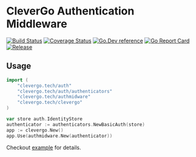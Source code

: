 # CleverGo Authentication Middleware
[![Build Status](https://travis-ci.org/clevergo/authmidware.svg?branch=master)](https://travis-ci.org/clevergo/authmidware)
[![Coverage Status](https://coveralls.io/repos/github/clevergo/authmidware/badge.svg?branch=master)](https://coveralls.io/github/clevergo/authmidware?branch=master)
[![Go.Dev reference](https://img.shields.io/badge/go.dev-reference-blue?logo=go&logoColor=white)](https://pkg.go.dev/clevergo.tech/authmidware?tab=doc)
[![Go Report Card](https://goreportcard.com/badge/github.com/clevergo/authmidware)](https://goreportcard.com/report/github.com/clevergo/authmidware)
[![Release](https://img.shields.io/github/release/clevergo/authmidware.svg?style=flat-square)](https://github.com/clevergo/authmidware/releases)

## Usage

```go
import (
    "clevergo.tech/auth"
    "clevergo.tech/auth/authenticators"
    "clevergo.tech/authmidware"
    "clevergo.tech/clevergo"
)
```

```go
var store auth.IdentityStore
authenticator := authenticators.NewBasicAuth(store)
app := clevergo.New()
app.Use(authmidware.New(authenticator))
```

Checkout [example](https://github.com/clevergo/examples/tree/master/auth) for details.
